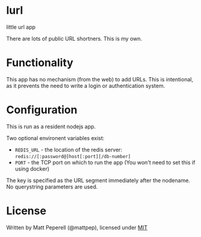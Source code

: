 # lurl
little url app

There are lots of public URL shortners. This is my own.

# Functionality

This app has no mechanism (from the web) to add URLs. This is intentional, as
it prevents the need to write a login or authentication system.

# Configuration

This is run as a resident nodejs app.

Two optional environent variables exist:
* `REDIS_URL` - the location of the redis server: `redis://[:password@]host[:port][/db-number]`
* `PORT` - the TCP port on which to run the app (You won't need to set this if using docker)

The key is specified as the URL segment immediately after the nodename. No querystring parameters are used.

# License

Written by Matt Peperell (@mattpep), licensed under [MIT](LICENSE.TXT)
